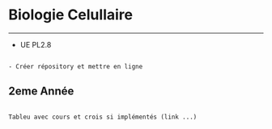 # Biologie Celullaire

***

- UE PL2.8


```{note}

- Créer répository et mettre en ligne

```


## 2eme Année

```{note}

Tableu avec cours et crois si implémentés (link ...)


```